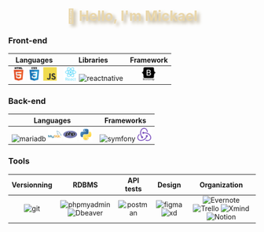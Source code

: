 <h1 Align="center" style="color: #E9D6AA; filter:drop-shadow(5px 5px 3px #664B0B6e)"><b>👋 Hello, I'm Mickael</b></h1>

<div display="inline-block" width="50%" vertical-align="top">

<h3><b>Front-end</b></h1>
<div Align="center">

Languages | Libraries | Framework
:-:|:-:|:-:
<a href="#" style="text-decoration:none"><img src="https://raw.githubusercontent.com/devicons/devicon/master/icons/html5/html5-original-wordmark.svg" title="html5" alt="html5" width="28" height="28" /> <img src="https://raw.githubusercontent.com/devicons/devicon/master/icons/css3/css3-original-wordmark.svg" title="css3" alt="css3" width="28" height="28"/> <img src="https://raw.githubusercontent.com/devicons/devicon/master/icons/javascript/javascript-original.svg" title="Javascript" alt="javascript" width="28" height="28"/></a> | <a href="#" style="text-decoration:none"><img src="https://raw.githubusercontent.com/devicons/devicon/master/icons/react/react-original-wordmark.svg" title="React" alt="React" width="28" height="auto"/> <img src="https://raw.githubusercontent.com/kristerkari/react-native-svg-transformer/HEAD/images/react-native-logo.png" title="React Native" alt="reactnative" width="28" height="auto"/></a> | <a href="#" style="text-decoration:none"><img src="https://raw.githubusercontent.com/devicons/devicon/master/icons/bootstrap/bootstrap-plain-wordmark.svg" title="Bootstrop" alt="bootstrap" width="28" height="auto"/> </a>
</div>  

<h3><b>Back-end</b></h1>
<div Align="center">

Languages | Frameworks
:-:|:-:
<a href="#" style="text-decoration:none"><img src="https://www.vectorlogo.zone/logos/mariadb/mariadb-icon.svg" title="MariaDB" alt="mariadb" width="28" height="auto" /> <img src="https://raw.githubusercontent.com/devicons/devicon/master/icons/mysql/mysql-original-wordmark.svg" title="MySQL" alt="mysql" width="28" height="auto"> <img src="https://raw.githubusercontent.com/devicons/devicon/master/icons/php/php-original.svg" title="PHP" alt="php" width="28" height="auto"/> <img src="https://raw.githubusercontent.com/devicons/devicon/master/icons/python/python-original.svg" title="Python" alt="python" width="28" height="auto"/></a> | <a href="#" style="text-decoration:none"><img src="https://symfony.com/logos/symfony_black_03.svg" title="Symfony" alt="symfony" width="28" height="auto"/> <img src="https://raw.githubusercontent.com/devicons/devicon/master/icons/redux/redux-original.svg" title="Redux" alt="redux" width="28" height="auto"/><a href="#">
</div>  
</div>

<h3><b>Tools</b></h1>
<div Align="center">

Versionning | RDBMS|API tests | Design | Organization
:-:|:-:|:-:|:-:|:-:
<a href="#" style="text-decoration:none"><img src="https://www.vectorlogo.zone/logos/git-scm/git-scm-icon.svg" title="Git" alt="git" width="28" height="auto"/> | <img src="https://upload.wikimedia.org/wikipedia/commons/4/4f/PhpMyAdmin_logo.svg" title="PHP My Admin" alt="phpmyadmin" width="28" height="auto"/> <img src="https://dbeaver.io/wp-content/uploads/2015/09/beaver-head.png" title="DBeaver" alt="Dbeaver" width=28 height=auto> | <img src="https://www.vectorlogo.zone/logos/getpostman/getpostman-icon.svg" title="Postman" alt="postman" width="28" height="auto"/></a> | <a href="#" style="text-decoration:none"><img src="https://www.vectorlogo.zone/logos/figma/figma-icon.svg" title="Figma" alt="figma" width="28" height="auto"/> <img src="https://cdn.worldvectorlogo.com/logos/adobe-xd.svg" title="Adobe XD" alt="xd" width="28" height="auto"/></a> | <a href="#" style="text-decoration:none"><img src="https://www.svgrepo.com/download/475648/evernote-color.svg" title="Evernote" alt="Evernote" width="28" height="auto"/> <img src="https://www.svgrepo.com/download/303635/trello-logo.svg" title="Trello" alt="Trello" width="28" height="auto"/> <img src="https://assets.xmind.net/www/assets/images/xmind2022/xmind2022-logo-c945ae44d8.svg" title="Xmind" alt="Xmind" width="28" height="auto"/> <img src="https://www.svgrepo.com/download/452076/notion.svg" title="Notion" alt="Notion" width="28" height="auto"/></a>
</div>